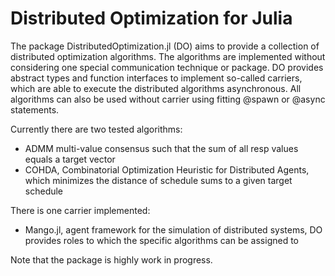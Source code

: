 
# Distributed Optimization for Julia

The package DistributedOptimization.jl (DO) aims to provide a collection of distributed optimization algorithms. The algorithms are implemented without considering one special communication technique or package. DO provides abstract types and function interfaces to implement so-called carriers, which are able to execute the distributed algorithms asynchronous. All algorithms can also be used without carrier using fitting @spawn or @async statements.

Currently there are two tested algorithms:
* ADMM multi-value consensus such that the sum of all resp values equals a target vector
* COHDA, Combinatorial Optimization Heuristic for Distributed Agents, which minimizes the distance of schedule sums to a given target schedule

There is one carrier implemented:
* Mango.jl, agent framework for the simulation of distributed systems, DO provides roles to which the specific algorithms can be assigned to

Note that the package is highly work in progress.